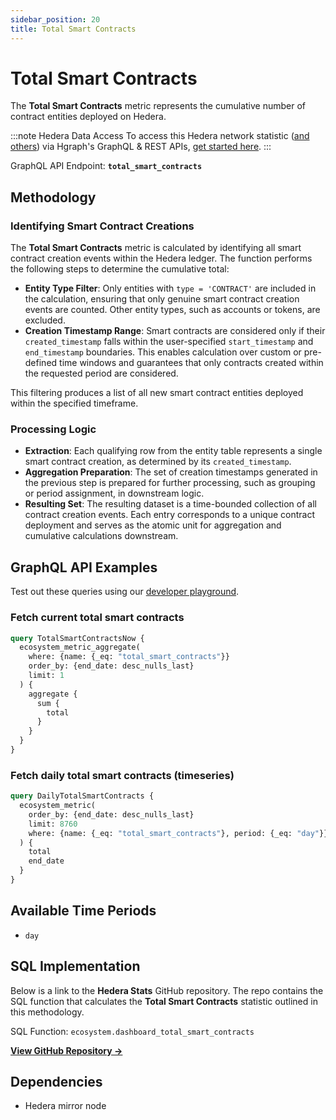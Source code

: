```yaml
---
sidebar_position: 20
title: Total Smart Contracts
---
```


# Total Smart Contracts

The **Total Smart Contracts** metric represents the cumulative number of contract entities deployed on Hedera.

:::note Hedera Data Access
To access this Hedera network statistic ([and others](/category/hedera-stats/)) via Hgraph's GraphQL & REST APIs, [get started here](https://www.hgraph.com/hedera).
:::

GraphQL API Endpoint: **`total_smart_contracts`**

## Methodology

### Identifying Smart Contract Creations

The **Total Smart Contracts** metric is calculated by identifying all smart contract creation events within the Hedera ledger. The function performs the following steps to determine the cumulative total:

- **Entity Type Filter**: Only entities with `type = 'CONTRACT'` are included in the calculation, ensuring that only genuine smart contract creation events are counted. Other entity types, such as accounts or tokens, are excluded.
- **Creation Timestamp Range**: Smart contracts are considered only if their `created_timestamp` falls within the user-specified `start_timestamp` and `end_timestamp` boundaries. This enables calculation over custom or pre-defined time windows and guarantees that only contracts created within the requested period are considered.

This filtering produces a list of all new smart contract entities deployed within the specified timeframe.

### Processing Logic

- **Extraction**: Each qualifying row from the entity table represents a single smart contract creation, as determined by its `created_timestamp`.
- **Aggregation Preparation**: The set of creation timestamps generated in the previous step is prepared for further processing, such as grouping or period assignment, in downstream logic.
- **Resulting Set**: The resulting dataset is a time-bounded collection of all contract creation events. Each entry corresponds to a unique contract deployment and serves as the atomic unit for aggregation and cumulative calculations downstream.

## GraphQL API Examples

Test out these queries using our [developer playground](https://dashboard.hgraph.com).

### Fetch current total smart contracts

```graphql
query TotalSmartContractsNow {
  ecosystem_metric_aggregate(
    where: {name: {_eq: "total_smart_contracts"}}
    order_by: {end_date: desc_nulls_last}
    limit: 1
  ) {
    aggregate {
      sum {
        total
      }
    }
  }
}
```

### Fetch daily total smart contracts (timeseries)

```graphql
query DailyTotalSmartContracts {
  ecosystem_metric(
    order_by: {end_date: desc_nulls_last}
    limit: 8760
    where: {name: {_eq: "total_smart_contracts"}, period: {_eq: "day"}}
  ) {
    total
    end_date
  }
}
```

## Available Time Periods

- `day`

## SQL Implementation

Below is a link to the **Hedera Stats** GitHub repository. The repo contains the SQL function that calculates the **Total Smart Contracts** statistic outlined in this methodology.

SQL Function: `ecosystem.dashboard_total_smart_contracts`

**[View GitHub Repository →](https://github.com/hgraph-io/hedera-stats)**

## Dependencies
* Hedera mirror node
